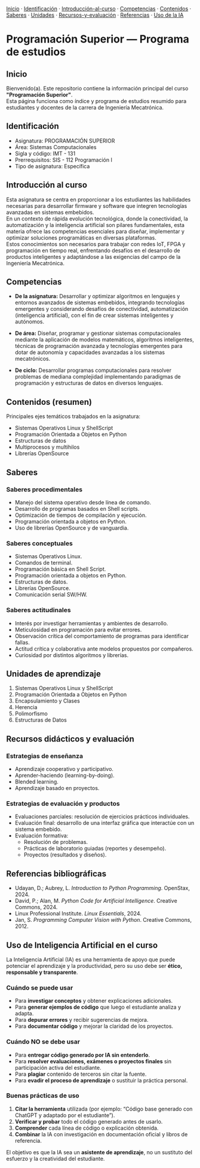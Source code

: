 [Inicio](#inicio) · [Identificación](#identificación) · [Introducción-al-curso](#introducción-al-curso) · [Competencias](#competencias) · [Contenidos](#contenidos-resumen) · [Saberes](#saberes) · [Unidades](#unidades-de-aprendizaje) · [Recursos-y-evaluación](#recursos-didácticos-y-evaluación) · [Referencias](#referencias-bibliográficas) · [Uso de la IA](#uso-de-inteligencia-artificial-en-el-curso) 

# Programación Superior — Programa de estudios

## Inicio
Bienvenido(a). Este repositorio contiene la información principal del curso **"Programación Superior"**.  
Esta página funciona como índice y programa de estudios resumido para estudiantes y docentes de la carrera de Ingeniería Mecatrónica.

## Identificación
- Asignatura: PROGRAMACIÓN SUPERIOR  
- Área: Sistemas Computacionales  
- Sigla y código: IMT - 131  
- Prerrequisitos: SIS - 112 Programación I  
- Tipo de asignatura: Específica

## Introducción al curso
Esta asignatura se centra en proporcionar a los estudiantes las habilidades necesarias para desarrollar firmware y software que integren tecnologías avanzadas en sistemas embebidos.  
En un contexto de rápida evolución tecnológica, donde la conectividad, la automatización y la inteligencia artificial son pilares fundamentales, esta materia ofrece las competencias esenciales para diseñar, implementar y optimizar soluciones programáticas en diversas plataformas.  
Estos conocimientos son necesarios para trabajar con redes IoT, FPGA y programación en tiempo real, enfrentando desafíos en el desarrollo de productos inteligentes y adaptándose a las exigencias del campo de la Ingeniería Mecatrónica.

## Competencias
- **De la asignatura:** Desarrollar y optimizar algoritmos en lenguajes y entornos avanzados de sistemas embebidos, integrando tecnologías emergentes y considerando desafíos de conectividad, automatización (inteligencia artificial), con el fin de crear sistemas inteligentes y autónomos.  
- **De área:** Diseñar, programar y gestionar sistemas computacionales mediante la aplicación de modelos matemáticos, algoritmos inteligentes, técnicas de programación avanzada y tecnologías emergentes para dotar de autonomía y capacidades avanzadas a los sistemas mecatrónicos.
  
- **De ciclo:** Desarrollar programas computacionales para resolver problemas de mediana complejidad implementando paradigmas de programación y estructuras de datos en diversos lenguajes.

## Contenidos (resumen)
Principales ejes temáticos trabajados en la asignatura:
- Sistemas Operativos Linux y ShellScript
- Programación Orientada a Objetos en Python
- Estructuras de datos
- Multiprocesos y multihilos
- Librerías OpenSource

## Saberes

### Saberes procedimentales
- Manejo del sistema operativo desde línea de comando.  
- Desarrollo de programas basados en Shell scripts.  
- Optimización de tiempos de compilación y ejecución.  
- Programación orientada a objetos en Python.  
- Uso de librerías OpenSource y de vanguardia.  

### Saberes conceptuales
- Sistemas Operativos Linux.  
- Comandos de terminal.  
- Programación básica en Shell Script.  
- Programación orientada a objetos en Python.  
- Estructuras de datos.  
- Librerías OpenSource.  
- Comunicación serial SW/HW.  

### Saberes actitudinales
- Interés por investigar herramientas y ambientes de desarrollo.  
- Meticulosidad en programación para evitar errores.  
- Observación crítica del comportamiento de programas para identificar fallas.  
- Actitud crítica y colaborativa ante modelos propuestos por compañeros.  
- Curiosidad por distintos algoritmos y librerías.

## Unidades de aprendizaje
1. Sistemas Operativos Linux y ShellScript  
2. Programación Orientada a Objetos en Python
3. Encapsulamiento y Clases
4. Herencia
5. Polimorfismo
6. Estructuras de Datos  

## Recursos didácticos y evaluación

### Estrategias de enseñanza
- Aprendizaje cooperativo y participativo.  
- Aprender-haciendo (learning-by-doing).  
- Blended learning.  
- Aprendizaje basado en proyectos.  

### Estrategias de evaluación y productos
- Evaluaciones parciales: resolución de ejercicios prácticos individuales.  
- Evaluación final: desarrollo de una interfaz gráfica que interactúe con un sistema embebido.  
- Evaluación formativa:
  - Resolución de problemas.  
  - Prácticas de laboratorio guiadas (reportes y desempeño).  
  - Proyectos (resultados y diseños).

## Referencias bibliográficas
- Udayan, D.; Aubrey, L. *Introduction to Python Programming*. OpenStax, 2024.  
- David, P.; Alan, M. *Python Code for Artificial Intelligence*. Creative Commons, 2024.  
- Linux Professional Institute. *Linux Essentials*, 2024.  
- Jan, S. *Programming Computer Vision with Python*. Creative Commons, 2012.

## Uso de Inteligencia Artificial en el curso

La Inteligencia Artificial (IA) es una herramienta de apoyo que puede potenciar el aprendizaje y la productividad, pero su uso debe ser **ético, responsable y transparente**.

### Cuándo se puede usar
- Para **investigar conceptos** y obtener explicaciones adicionales.  
- Para **generar ejemplos de código** que luego el estudiante analiza y adapta.  
- Para **depurar errores** y recibir sugerencias de mejora.  
- Para **documentar código** y mejorar la claridad de los proyectos.  

### Cuándo NO se debe usar
- Para **entregar código generado por IA sin entenderlo**.  
- Para **resolver evaluaciones, exámenes o proyectos finales** sin participación activa del estudiante.  
- Para **plagiar** contenido de terceros sin citar la fuente.  
- Para **evadir el proceso de aprendizaje** o sustituir la práctica personal.  

### Buenas prácticas de uso
1. **Citar la herramienta** utilizada (por ejemplo: “Código base generado con ChatGPT y adaptado por el estudiante”).  
2. **Verificar y probar** todo el código generado antes de usarlo.  
3. **Comprender** cada línea de código o explicación obtenida.  
4. **Combinar** la IA con investigación en documentación oficial y libros de referencia.  

El objetivo es que la IA sea un **asistente de aprendizaje**, no un sustituto del esfuerzo y la creatividad del estudiante.
